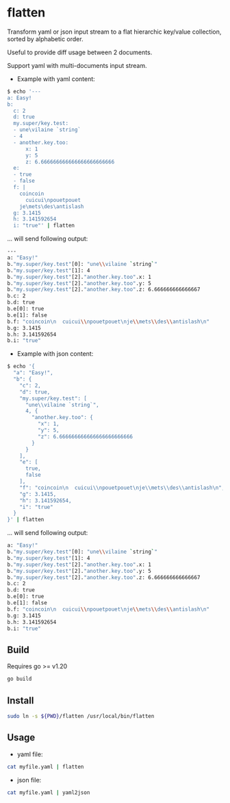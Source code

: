 # flatten

Transform yaml or json input stream to a flat hierarchic key/value collection, sorted by alphabetic order.

Useful to provide diff usage between 2 documents.

Support yaml with multi-documents input stream.

* Example with yaml content:

```bash
$ echo '---
a: Easy!
b:
  c: 2
  d: true
  my.super/key.test:
  - une\vilaine `string`
  - 4
  - another.key.too:
      x: 1
      y: 5
      z: 6.666666666666666666666666
  e:
  - true
  - false
  f: |
    coincoin
      cuicui\npouetpouet
    je\mets\des\antislash
  g: 3.1415
  h: 3.141592654
  i: "true"' | flatten
```

... will send following output:

```bash
---
a: "Easy!"
b."my.super/key.test"[0]: "une\\vilaine `string`"
b."my.super/key.test"[1]: 4
b."my.super/key.test"[2]."another.key.too".x: 1
b."my.super/key.test"[2]."another.key.too".y: 5
b."my.super/key.test"[2]."another.key.too".z: 6.666666666666667
b.c: 2
b.d: true
b.e[0]: true
b.e[1]: false
b.f: "coincoin\n  cuicui\\npouetpouet\nje\\mets\\des\\antislash\n"
b.g: 3.1415
b.h: 3.141592654
b.i: "true"
```

* Example with json content:

```bash
$ echo '{
  "a": "Easy!",
  "b": {
    "c": 2,
    "d": true,
    "my.super/key.test": [
      "une\\vilaine `string`",
      4, {
        "another.key.too": {
          "x": 1,
          "y": 5,
          "z": 6.666666666666666666666666
        }
      }
    ],
    "e": [
      true,
      false
    ],
    "f": "coincoin\n  cuicui\\npouetpouet\nje\\mets\\des\\antislash\n",
    "g": 3.1415,
    "h": 3.141592654,
    "i": "true"
  }
}' | flatten
```

... will send following output:

```bash
a: "Easy!"
b."my.super/key.test"[0]: "une\\vilaine `string`"
b."my.super/key.test"[1]: 4
b."my.super/key.test"[2]."another.key.too".x: 1
b."my.super/key.test"[2]."another.key.too".y: 5
b."my.super/key.test"[2]."another.key.too".z: 6.666666666666667
b.c: 2
b.d: true
b.e[0]: true
b.e[1]: false
b.f: "coincoin\n  cuicui\\npouetpouet\nje\\mets\\des\\antislash\n"
b.g: 3.1415
b.h: 3.141592654
b.i: "true"
```

## Build

Requires go >= v1.20

```bash
go build
```

## Install

```bash
sudo ln -s ${PWD}/flatten /usr/local/bin/flatten
```

## Usage

* yaml file:

```bash
cat myfile.yaml | flatten
```

* json file:

```bash
cat myfile.yaml | yaml2json
```
